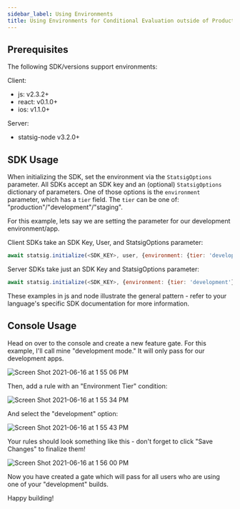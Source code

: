 ```yaml
---
sidebar_label: Using Environments
title: Using Environments for Conditional Evaluation outside of Production
---
```


## Prerequisites

The following SDK/versions support environments:

Client:
- js: v2.3.2+
- react: v0.1.0+
- ios: v1.1.0+


Server:
- statsig-node v3.2.0+

## SDK Usage

When initializing the SDK, set the environment via the `StatsigOptions` parameter.  All SDKs accept an SDK key and an (optional) `StatsigOptions` dictionary of parameters.
One of those options is the `environment` parameter, which has a `tier` field. The `tier` can be one of: "production"/"development"/"staging".

For this example, lets say we are setting the parameter for our development environment/app.

Client SDKs take an SDK Key, User, and StatsigOptions parameter:

```js
await statsig.initialize(<SDK_KEY>, user, {environment: {tier: 'development'}})
```

Server SDKs take just an SDK Key and StatsigOptions parameter:

```js
await statsig.initialize(<SDK_KEY>, {environment: {tier: 'development'}})
```

These examples in js and node illustrate the general pattern - refer to your language's specific SDK documentation for more information.

## Console Usage

Head on over to the console and create a new feature gate.  For this example, I'll call mine "development mode." It will only pass for our development apps.

![Screen Shot 2021-06-16 at 1 55 06 PM](https://user-images.githubusercontent.com/74584483/122292351-c0d6d900-ceaa-11eb-996d-a367cad6ed92.png)

Then, add a rule with an "Environment Tier" condition:

![Screen Shot 2021-06-16 at 1 55 34 PM](https://user-images.githubusercontent.com/74584483/122292404-ce8c5e80-ceaa-11eb-9730-26859d94ef9c.png)

And select the "development" option:

![Screen Shot 2021-06-16 at 1 55 43 PM](https://user-images.githubusercontent.com/74584483/122292429-d6e49980-ceaa-11eb-942b-d8b4b0585bbf.png)

Your rules should look something like this - don't forget to click "Save Changes" to finalize them!

![Screen Shot 2021-06-16 at 1 56 00 PM](https://user-images.githubusercontent.com/74584483/122292509-e7950f80-ceaa-11eb-83f5-7e404df12df0.png)

Now you have created a gate which will pass for all users who are using one of your "development" builds.

Happy building!

